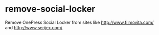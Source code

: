 # remove-social-locker

Remove OnePress Social Locker from sites like http://www.filmovita.com/ and http://www.serijex.com/
